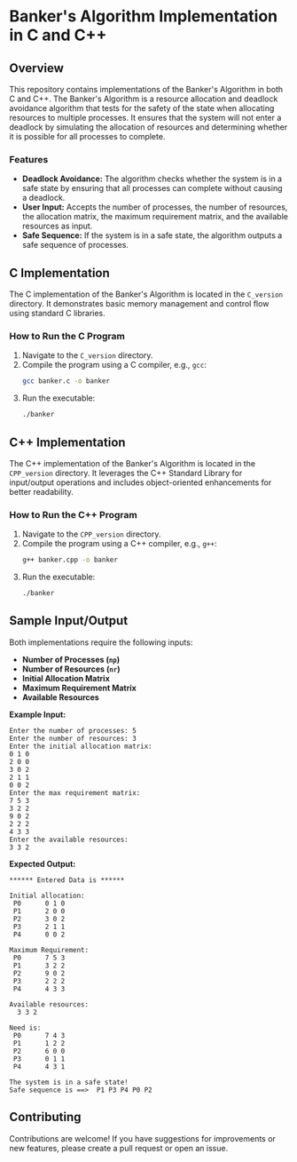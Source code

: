 # Banker's Algorithm Implementation in C and C++

## Overview

This repository contains implementations of the Banker's Algorithm in both C and C++. The Banker's Algorithm is a resource allocation and deadlock avoidance algorithm that tests for the safety of the state when allocating resources to multiple processes. It ensures that the system will not enter a deadlock by simulating the allocation of resources and determining whether it is possible for all processes to complete.

### Features

- **Deadlock Avoidance:** The algorithm checks whether the system is in a safe state by ensuring that all processes can complete without causing a deadlock.
- **User Input:** Accepts the number of processes, the number of resources, the allocation matrix, the maximum requirement matrix, and the available resources as input.
- **Safe Sequence:** If the system is in a safe state, the algorithm outputs a safe sequence of processes.

## C Implementation

The C implementation of the Banker's Algorithm is located in the `C_version` directory. It demonstrates basic memory management and control flow using standard C libraries.

### How to Run the C Program

1. Navigate to the `C_version` directory.
2. Compile the program using a C compiler, e.g., `gcc`:
   ```sh
   gcc banker.c -o banker
   ```
3. Run the executable:
   ```sh
   ./banker
   ```

## C++ Implementation

The C++ implementation of the Banker's Algorithm is located in the `CPP_version` directory. It leverages the C++ Standard Library for input/output operations and includes object-oriented enhancements for better readability.

### How to Run the C++ Program

1. Navigate to the `CPP_version` directory.
2. Compile the program using a C++ compiler, e.g., `g++`:
   ```sh
   g++ banker.cpp -o banker
   ```
3. Run the executable:
   ```sh
   ./banker
   ```

## Sample Input/Output

Both implementations require the following inputs:

- **Number of Processes (`np`)**
- **Number of Resources (`nr`)**
- **Initial Allocation Matrix**
- **Maximum Requirement Matrix**
- **Available Resources**

**Example Input:**

```
Enter the number of processes: 5
Enter the number of resources: 3
Enter the initial allocation matrix:
0 1 0
2 0 0
3 0 2
2 1 1
0 0 2
Enter the max requirement matrix:
7 5 3
3 2 2
9 0 2
2 2 2
4 3 3
Enter the available resources:
3 3 2
```

**Expected Output:**

```
****** Entered Data is ******

Initial allocation:
 P0      0 1 0
 P1      2 0 0
 P2      3 0 2
 P3      2 1 1
 P4      0 0 2

Maximum Requirement:
 P0      7 5 3
 P1      3 2 2
 P2      9 0 2
 P3      2 2 2
 P4      4 3 3

Available resources:
  3 3 2

Need is:
 P0      7 4 3
 P1      1 2 2
 P2      6 0 0
 P3      0 1 1
 P4      4 3 1

The system is in a safe state!
Safe sequence is ==>  P1 P3 P4 P0 P2
```

## Contributing

Contributions are welcome! If you have suggestions for improvements or new features, please create a pull request or open an issue.

